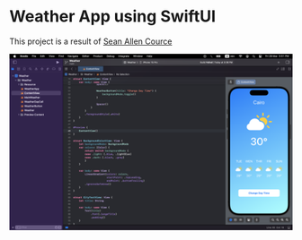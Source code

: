 # Weather App using SwiftUI

This project is a result of [Sean Allen Cource](https://seanallen.teachable.com/courses/1178002) 

<img src="screenshot.png" title="Screenshot">
